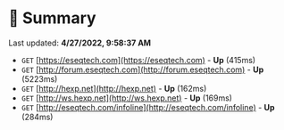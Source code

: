 # 📖 Summary
Last updated: **4/27/2022, 9:58:37 AM**

- `GET` [https://eseqtech.com](https://eseqtech.com) - **Up** (415ms)
- `GET` [http://forum.eseqtech.com](http://forum.eseqtech.com) - **Up** (5223ms)
- `GET` [http://hexp.net](http://hexp.net) - **Up** (162ms)
- `GET` [http://ws.hexp.net](http://ws.hexp.net) - **Up** (169ms)
- `GET` [http://eseqtech.com/infoline](http://eseqtech.com/infoline) - **Up** (284ms)
